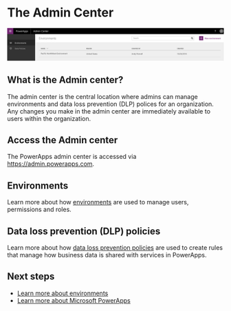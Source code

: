 <properties
    pageTitle="PowerApps Admin center | Microsoft PowerApps"
    description="Introduction to the Microsoft PowerApps Admin center."
    services=""
    suite="powerapps"
    documentationCenter="na"
    authors="msftman"
    manager="anneta"
    editor=""
    tags=""/>

<tags
   ms.service="powerapps"
   ms.devlang="na"
   ms.topic="article"
   ms.tgt_pltfrm="na"
   ms.workload="na"
   ms.date="10/31/2016"
   ms.author="deonhe"/>


# The Admin Center

![overview](./media/introduction-to-the-admin-center/overview.png)  

## What is the Admin center?
The admin center is the central location where admins can manage environments and data loss prevention (DLP) polices for an organization. Any changes you make in the admin center are immediately available to users within the organization.     

## Access the Admin center
The PowerApps admin center is accessed via https://admin.powerapps.com.  

## Environments
Learn more about how [environments](./environments-overview-admin.md) are used to manage users, permissions and roles.  

## Data loss prevention (DLP) policies 
Learn more about how [data loss prevention policies](./prevent-data-loss.md) are used to create rules that manage how business data is shared with services in PowerApps.  

## Next steps
- [Learn more about environments](./environments-overview-admin.md)   
- [Learn more about Microsoft PowerApps](./getting-started.md)   